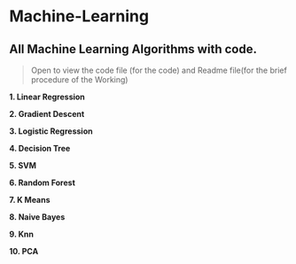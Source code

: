 # Machine-Learning
## All Machine Learning Algorithms with code.

> Open to view the code file (for the code) and Readme file(for the brief procedure of the Working)

 **1. Linear Regression**
 
 **2. Gradient Descent**
 
 **3. Logistic Regression**
 
 **4. Decision Tree**
 
 **5. SVM**
 
 **6. Random Forest**
 
 **7. K Means**
 
 **8. Naive Bayes**
 
 **9. Knn**
 
 **10. PCA**






